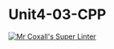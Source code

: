 # Unit4-03-CPP
[![Mr Coxall's Super Linter](https://github.com/ICS3U-C-Programming-TonyG/Unit4-03-CPP/workflows/Mr%20Coxall's%20Super%20Linter/badge.svg)](https://github.com/ICS3U-C-Programming-TonyG/Unit4-03-CPP/actions/)
